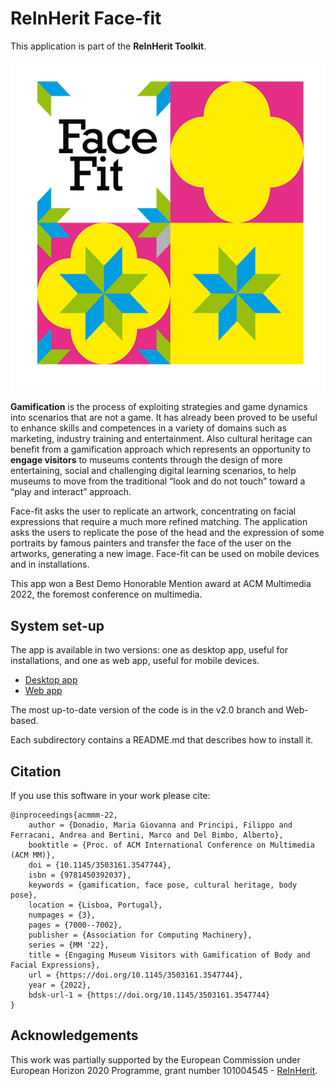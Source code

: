 # ReInHerit Face-fit

This application is part of the **ReInHerit Toolkit**.

![ReInHerit Face-fit logo](Face-fit_logo.jpg "ReInHerit Face-fit logo")

**Gamification** is the process of exploiting strategies and game dynamics into scenarios that are not a game. 
It has already been proved to be useful to enhance skills and competences in a variety of domains such as marketing, industry training and entertainment.
Also cultural heritage can benefit from a gamification approach which represents an opportunity to **engage visitors** to museums contents through the design of more entertaining, social and challenging digital learning scenarios, to help museums to move from the traditional “look and do not touch” toward a “play and interact” approach. 

Face-fit asks the user to replicate an artwork, concentrating on facial expressions that require a much more refined matching.
The application asks the users to replicate the pose of the head and the expression of some portraits by famous painters and transfer the face of the user on the artworks, generating a new image.
Face-fit can be used on mobile devices and in installations.

This app won a Best Demo Honorable Mention award at ACM Multimedia 2022, the foremost conference on multimedia.


## System set-up
The app is available in two versions: one as desktop app, useful for installations,
and one as web app, useful for mobile devices.

- [Desktop app](#faceFit_Python)
- [Web app](#faceFit_javascript)

The most up-to-date version of the code is in the v2.0 branch and Web-based.

Each subdirectory contains a README.md that describes how to install it.

## Citation

If you use this software in your work please cite:

```
@inproceedings{acmmm-22,
	author = {Donadio, Maria Giovanna and Principi, Filippo and Ferracani, Andrea and Bertini, Marco and Del Bimbo, Alberto},
	booktitle = {Proc. of ACM International Conference on Multimedia (ACM MM)},
	doi = {10.1145/3503161.3547744},
	isbn = {9781450392037},
	keywords = {gamification, face pose, cultural heritage, body pose},
	location = {Lisboa, Portugal},
	numpages = {3},
	pages = {7000--7002},
	publisher = {Association for Computing Machinery},
	series = {MM '22},
	title = {Engaging Museum Visitors with Gamification of Body and Facial Expressions},
	url = {https://doi.org/10.1145/3503161.3547744},
	year = {2022},
	bdsk-url-1 = {https://doi.org/10.1145/3503161.3547744}
}
```


## Acknowledgements
This work was partially supported by the European Commission under European Horizon 2020 Programme, grant number 101004545 - [ReInHerit](https://www.reinherit.eu).

